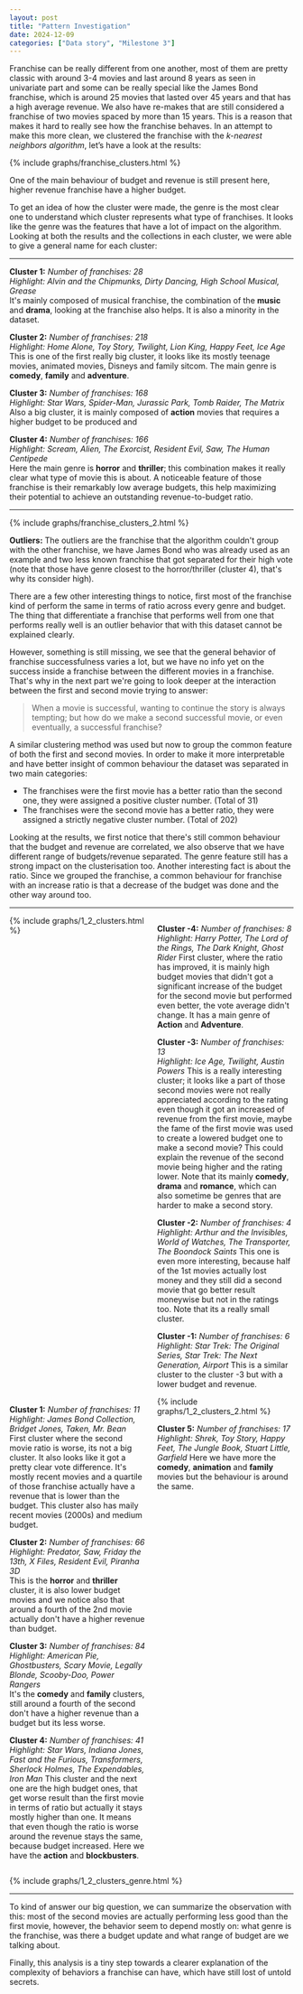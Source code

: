 ```yaml
---
layout: post
title: "Pattern Investigation"
date: 2024-12-09
categories: ["Data story", "Milestone 3"]
---
```

Franchise can be really different from one another, most of them are pretty classic with around 3-4 movies and last around 8 years as seen in univariate part and some can be really special like the James Bond franchise, which is around 25 movies that lasted over 45 years and that has a high average revenue. We also have re-makes that are still considered a franchise of two movies spaced by more than 15 years. This is a reason that makes it hard to really see how the franchise behaves. In an attempt to make this more clean, we clustered the franchise with the _k-nearest neighbors algorithm_, let’s have a look at the results:

{% include graphs/franchise_clusters.html %}

One of the main behaviour of budget and revenue is still present here, higher revenue franchise have a higher budget.

To get an idea of how the cluster were made, the genre is the most clear one to understand which cluster represents what type of franchises. It looks like the genre was the features that have a lot of impact on the algorithm. Looking at both the results and the collections in each cluster, we were able to give a general name for each cluster:

---
**Cluster 1:**
_Number of franchises: 28_  
_Highlight: Alvin and the Chipmunks, Dirty Dancing, High School Musical, Grease_  
It's mainly composed of musical franchise, the combination of the **music** and **drama**, looking at the franchise also helps. It is also a minority in the dataset.

**Cluster 2:**
_Number of franchises: 218_  
_Highlight: Home Alone, Toy Story, Twilight, Lion King, Happy Feet, Ice Age_  
This is one of the first really big cluster, it looks like its mostly teenage movies, animated movies, Disneys and family sitcom. The main genre is **comedy**, **family** and **adventure**.

**Cluster 3:**
_Number of franchises: 168_  
_Highlight: Star Wars, Spider-Man, Jurassic Park, Tomb Raider, The Matrix_  
Also a big cluster, it is mainly composed of **action** movies that requires a higher budget to be produced and

**Cluster 4:**
_Number of franchises: 166_  
_Highlight: Scream, Alien, The Exorcist, Resident Evil, Saw, The Human Centipede_  
Here the main genre is **horror** and **thriller**; this combination makes it really clear what type of movie this is about. A noticeable feature of those franchise is their remarkably low average budgets, this help maximizing their potential to achieve an outstanding revenue-to-budget ratio.

---

{% include graphs/franchise_clusters_2.html %}

**Outliers:** The outliers are the franchise that the algorithm couldn't group with the other franchise, we have James Bond who was already used as an example and two less known franchise that got separated for their high vote (note that those have genre closest to the horror/thriller (cluster 4), that's why its consider high).

There are a few other interesting things to notice, first most of the franchise kind of perform the same in terms of ratio across every genre and budget. The thing that differentiate a franchise that performs well from one that performs really well is an outlier behavior that with this dataset cannot be explained clearly. 

However, something is still missing, we see that the general behavior of franchise successfulness varies a lot, but we have no info yet on the success inside a franchise between the different movies in a franchise. That's why in the next part we're going to look deeper at the interaction between the first and second movie trying to answer: 
> When a movie is successful, wanting to continue the story is always tempting; but how do we make a second successful movie, or even eventually, a successful franchise?


A similar clustering method was used but now to group the common feature of both the first and second movies. In order to make it more interpretable and have better insight of common behaviour the dataset was separated in two main categories:
- The franchises were the first movie has a better ratio than the second one, they were assigned a positive cluster number. (Total of 31)
- The franchises were the second movie has a better ratio, they were assigned a strictly negative cluster number. (Total of 202)

Looking at the results, we first notice that there's still common behaviour that the budget and revenue are correlated, we also observe that we have different range of budgets/revenue separated. The genre feature still has a strong impact on the clusterisation too. Another interesting fact is about the ratio. Since we grouped the franchise, a common behaviour for franchise with an increase ratio is that a decrease of the budget was done and the other way around too.

---

<div style="display: grid; grid-template-columns: 1fr 1fr; gap: 20px;">
  <div>
    {% include graphs/1_2_clusters.html %}
  </div>
  <div>
<p>
<b>Cluster -4:</b><i> Number of franchises: 8<br>
Highlight: Harry Potter, The Lord of the Rings, The Dark Knight, Ghost Rider</i>
First cluster, where the ratio has improved, it is mainly high budget movies that didn't got a significant increase of the budget for the second movie but performed even better, the vote average didn't change. It has a main genre of <b>Action</b> and <b>Adventure</b>.
</p><p>
<b>Cluster -3:</b><i> Number of franchises: 13<br>
Highlight: Ice Age, Twilight, Austin Powers </i>
This is a really interesting cluster; it looks like a part of those second movies were not really appreciated according to the rating even though it got an increased of revenue from the first movie, maybe the fame of the first movie was used to create a lowered budget one to make a second movie? This could explain the revenue of the second movie being higher and the rating lower. Note that its mainly <b>comedy</b>, <b>drama</b> and <b>romance</b>, which can also sometime be genres that are harder to make a second story.
</p><p>
<b>Cluster -2:</b><i> Number of franchises: 4<br>
Highlight: Arthur and the Invisibles, World of Watches, The Transporter, The Boondock Saints</i>
This one is even more interesting, because half of the 1st movies actually lost money and they still did a second movie that go better result moneywise but not in the ratings too. Note that its a really small cluster. 
</p><p>
<b>Cluster -1:</b><i> Number of franchises: 6<br>
Highlight: Star Trek: The Original Series, Star Trek: The Next Generation, Airport</i>
This is a similar cluster to the cluster -3 but with a lower budget and revenue.
</p>
</div>
</div>

<div style="display: grid; grid-template-columns: 1fr 1fr; gap: 20px;">
  <div><p>
<b>Cluster 1:</b><i> Number of franchises: 11<br>
Highlight: James Bond Collection, Bridget Jones, Taken, Mr. Bean </i><br>
First cluster where the second movie ratio is worse, its not a big cluster. It also looks like it got a pretty clear vote difference. It's mostly recent movies and a quartile of those franchise actually have a revenue that is lower than the budget. This cluster also has maily recent movies (2000s) and medium budget.
</p>
  <p>
   <b>Cluster 2:</b><i> Number of franchises: 66<br>
Highlight: Predator, Saw, Friday the 13th, X Files, Resident Evil, Piranha 3D </i><br>
This is the <b>horror</b> and <b>thriller</b> cluster</b>, it is also lower budget movies and we notice also that around a fourth of the 2nd movie actually don't have a higher revenue than budget.
    </p><p>
    <b>Cluster 3:</b><i> Number of franchises: 84<br>
Highlight: American Pie, Ghostbusters, Scary Movie, Legally Blonde,  Scooby-Doo, Power Rangers </i><br>
It's the <b>comedy</b> and <b>family</b> clusters, still around a fourth of the second don't have a higher revenue than a budget but its less worse.
 </p><p>
<b>Cluster 4:</b><i> Number of franchises: 41<br>
Highlight: Star Wars, Indiana Jones, Fast and the Furious, Transformers, Sherlock Holmes, The Expendables, Iron Man
</i>
This cluster and the next one are the high budget ones, that get worse result than the first movie in terms of ratio but actually it stays mostly higher than one. It means that even though the ratio is worse around the revenue stays the same, because budget increased. Here we have the <b>action</b> and <b>blockbusters</b>.
 </p>

  </div>
  <div>
     {% include graphs/1_2_clusters_2.html %}
     <p>
<b>Cluster 5:</b><i> Number of franchises: 17<br>
Highlight: Shrek, Toy Story, Happy Feet, The Jungle Book, Stuart Little, Garfield
</i>
Here we have more the <b>comedy</b>, <b>animation</b> and <b>family</b> movies but the behaviour is around the same.
 </p>
</div>
</div>

   {% include graphs/1_2_clusters_genre.html %}

---

To kind of answer our big question, we can summarize the observation with this: most of the second movies are actually performing less good than the first movie, however, the behavior seem to depend mostly on: what genre is the franchise, was there a budget update and what range of budget are we talking about.

Finally, this analysis is a tiny step towards a clearer explanation of the complexity of behaviors a franchise can have, which have still lost of untold secrets.
   

